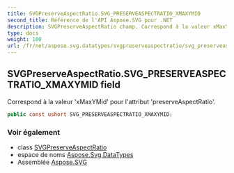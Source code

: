 ```yaml
---
title: SVGPreserveAspectRatio.SVG_PRESERVEASPECTRATIO_XMAXYMID
second_title: Référence de l'API Aspose.SVG pour .NET
description: SVGPreserveAspectRatio champ. Correspond à la valeur xMaxYMid pour lattribut preserveAspectRatio.
type: docs
weight: 100
url: /fr/net/aspose.svg.datatypes/svgpreserveaspectratio/svg_preserveaspectratio_xmaxymid/
---
```

## SVGPreserveAspectRatio.SVG_PRESERVEASPECTRATIO_XMAXYMID field

Correspond à la valeur 'xMaxYMid' pour l'attribut 'preserveAspectRatio'.

```csharp
public const ushort SVG_PRESERVEASPECTRATIO_XMAXYMID;
```

### Voir également

* class [SVGPreserveAspectRatio](../)
* espace de noms [Aspose.Svg.DataTypes](../../svgpreserveaspectratio/)
* Assemblée [Aspose.SVG](../../../)


